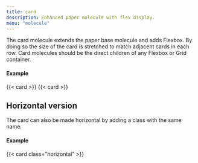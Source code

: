 ```yaml
---
title: card
description: Enhanced paper molecule with flex display.
menu: "molecule"
---
```


The card molecule extends the paper base molecule and adds Flexbox. By doing so the size of the card is stretched to match adjacent cards in each row. Card molecules should be the direct children of any Flexbox or Grid container.

#### Example
<div class="zone">
  {{< card >}}
  {{< card >}}
</div>

## Horizontal version

The card can also be made horizontal by adding a class with the same name.

#### Example
<div class="zone" style="grid-template-rows: 400px;">
  {{< card class="horizontal" >}}
</div>
